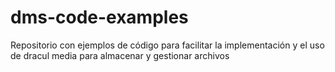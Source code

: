# dms-code-examples
Repositorio con ejemplos de código para facilitar la implementación y el uso de dracul media para almacenar y gestionar archivos
